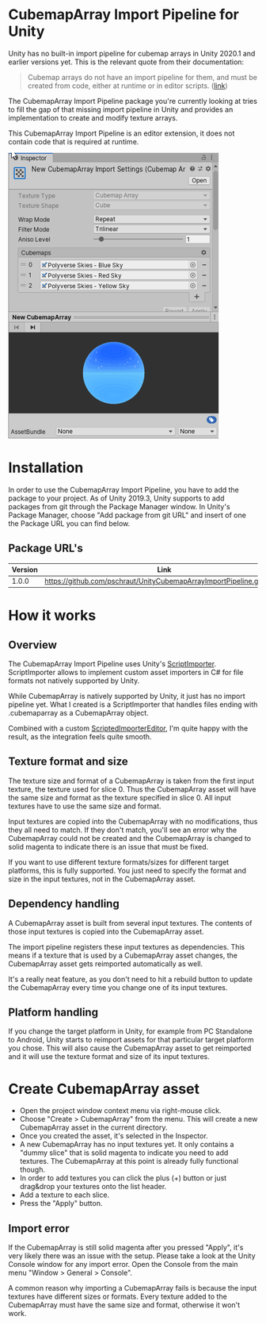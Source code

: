 # CubemapArray Import Pipeline for Unity

Unity has no built-in import pipeline for cubemap arrays in Unity 2020.1 and earlier versions yet. This is the relevant quote from their documentation:
> Cubemap arrays do not have an import pipeline for them, and must be created from code, either at runtime or in editor scripts. ([link](https://docs.unity3d.com/ScriptReference/CubemapArray.html))

The CubemapArray Import Pipeline package you're currently looking at tries to fill the gap of that missing import pipeline in Unity and provides an implementation to create and modify texture arrays.

This CubemapArray Import Pipeline is an editor extension, it does not contain code that is required at runtime.

![alt text](Documentation~/images/inspector.png "Custom CubemapArray Inspector")



# Installation

In order to use the CubemapArray Import Pipeline, you have to add the package to your project. As of Unity 2019.3, Unity supports to add packages from git through the Package Manager window.
In Unity's Package Manager, choose "Add package from git URL" and insert of one the Package URL you can find below.

## Package URL's

| Version  |     Link      |
|----------|:-------------:|
| 1.0.0 | https://github.com/pschraut/UnityCubemapArrayImportPipeline.git#1.0.0 |



# How it works

## Overview

The CubemapArray Import Pipeline uses Unity's [ScriptImporter](https://docs.unity3d.com/Manual/ScriptedImporters.html). ScriptImporter allows to implement custom asset importers in C# for file formats not natively supported by Unity.

While CubemapArray is natively supported by Unity, it just has no import pipeline yet. What I created is a ScriptImporter that handles files ending with .cubemaparray as a CubemapArray object.

Combined with a custom [ScriptedImporterEditor](ScriptedImporterEditor), I'm quite happy with the result, as the integration feels quite smooth.


## Texture format and size

The texture size and format of a CubemapArray is taken from the first input texture, the texture used for slice 0. Thus the CubemapArray asset will have the same size and format as the texture specified in slice 0. All input textures have to use the same size and format.

Input textures are copied into the CubemapArray with no modifications, thus they all need to match. If they don't match, you'll see an error why the CubemapArray could not be created and the CubemapArray is changed to solid magenta to indicate there is an issue that must be fixed.

If you want to use different texture formats/sizes for different target platforms, this is fully supported. You just need to specify the format and size in the input textures, not in the CubemapArray asset.


## Dependency handling

A CubemapArray asset is built from several input textures. The contents of those input textures is copied into the CubemapArray asset.

The import pipeline registers these input textures as dependencies. This means if a texture that is used by a CubemapArray asset changes, the CubemapArray asset gets reimported automatically as well.

It's a really neat feature, as you don't need to hit a rebuild button to update the CubemapArray every time you change one of its input textures.

## Platform handling

If you change the target platform in Unity, for example from PC Standalone to Android, Unity starts to reimport assets for that particular target platform you chose. This will also cause the CubemapArray asset to get reimported and it will use the texture format and size of its input textures.



# Create CubemapArray asset

* Open the project window context menu via right-mouse click.
* Choose "Create > CubemapArray" from the menu. This will create a new CubemapArray asset in the current directory.
* Once you created the asset, it's selected in the Inspector.
* A new CubemapArray has no input textures yet. It only contains a "dummy slice" that is solid magenta to indicate you need to add textures. The CubemapArray at this point is already fully functional though.
* In order to add textures you can click the plus (+) button or just drag&drop your textures onto the list header.
* Add a texture to each slice.
* Press the "Apply" button.


## Import error

If the CubemapArray is still solid magenta after you pressed "Apply", it's very likely there was an issue with the setup. Please take a look at the Unity Console window for any import error. Open the Console from the main menu "Window > General > Console".

A common reason why importing a CubemapArray fails is because the input textures have different sizes or formats. Every texture added to the CubemapArray must have the same size and format, otherwise it won't work.

